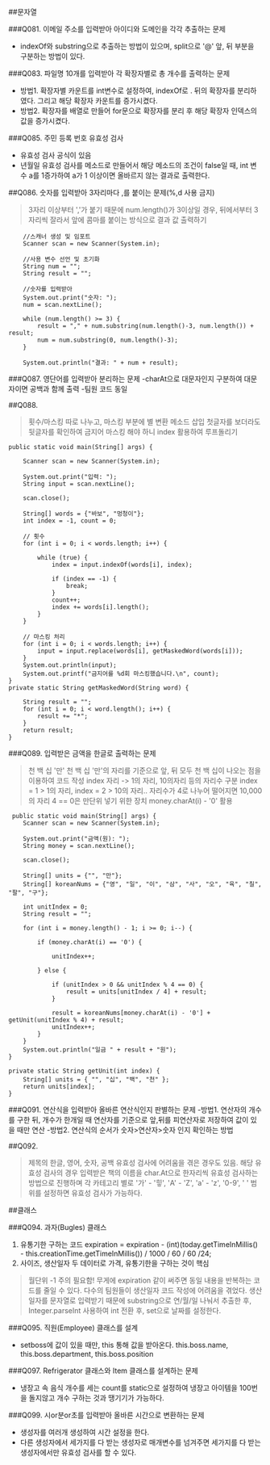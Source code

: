 ##문자열

###Q081.
이메일 주소를 입력받아 아이디와 도메인을 각각 추출하는 문제
- indexOf와 substring으로 추출하는 방법이 있으며,
	split으로 '@' 앞, 뒤 부분을 구분하는 방법이 있다.
	
	
	
###Q083.
파일명 10개를 입력받아 각 확장자별로 총 개수를 출력하는 문제
- 방법1. 확장자별 카운트를 int변수로 설정하여, indexOf로 . 뒤의 확장자를 분리하였다. 그리고 해당 확장자 카운트를 증가시켰다.
- 방법2. 확장자를 배열로 만들어 for문으로 확장자를 분리 후 해당 확장자 인덱스의 값을 증가시켰다.



###Q085.
주민 등록 번호 유효성 검사
- 유효성 검사 공식이 있음
- 년월일 유효성 검사를 메소드로 만들어서 해당 메소드의 조건이 false일 때, int 변수 a를 1증가하여 a가 1 이상이면 올바르지 않는 결과로 출력한다.

##Q086.
숫자를 입력받아 3자리마다 ,를 붙이는 문제(%,d 사용 금지)
> 3자리 이상부터 ','가 붙기 때문에 num.length()가 3이상일 경우, 뒤에서부터 3자리씩 잘라서 앞에 콤마를 붙이는 방식으로 결과 값 출력하기

		//스캐너 생성 및 임포트
		Scanner scan = new Scanner(System.in);
		
		//사용 변수 선언 및 초기화
		String num = "";
		String result = "";
		
		//숫자를 입력받아
		System.out.print("숫자: ");
		num = scan.nextLine();
		
		while (num.length() >= 3) {
			result = "," + num.substring(num.length()-3, num.length()) + result;
			num = num.substring(0, num.length()-3);
		}
		
		System.out.println("결과: " + num + result);

###Q087.
영단어를 입력받아 분리하는 문제
-charAt으로 대문자인지 구분하여 대문자이면 공백과 함께 출력
-팀원 코드 동일

##Q088.
> 횟수/마스킹 따로 나누고, 마스킹 부분에 별 변환 메소드 삽입
첫글자를 보더라도 뒷글자를 확인하여 금지어 마스킹 해야 하니 index 활용하여 루프돌리기

	public static void main(String[] args) {
		
		Scanner scan = new Scanner(System.in);
		
		System.out.print("입력: ");
		String input = scan.nextLine();
		
		scan.close();
		
		String[] words = {"바보", "멍청이"};
		int index = -1, count = 0;
		
		// 횟수
		for (int i = 0; i < words.length; i++) {
		
			while (true) {
				index = input.indexOf(words[i], index);
				
				if (index == -1) {
					break;
				}
				count++;
				index += words[i].length();
			}
		}
		
		// 마스킹 처리
		for (int i = 0; i < words.length; i++) {
			input = input.replace(words[i], getMaskedWord(words[i]));
		}
		System.out.println(input);
		System.out.printf("금지어를 %d회 마스킹했습니다.\n", count);
	}
	private static String getMaskedWord(String word) {
		
		String result = "";
		for (int i = 0; i < word.length(); i++) {
			result += "*";
		}
		return result;
	}

###Q089.
입력받은 금액을 한글로 출력하는 문제
>천 백 십 '만' 천 백 십
'만'의 자리를 기준으로 앞, 뒤 모두 천 백 십이 나오는 점을 이용하여 코드 작성
index 자리 -> 1의 자리, 10의자리 등의 자리수 구분
index = 1 > 1의 자리, index = 2 > 10의 자리..
자리수가 4로 나누어 떨어지면 10,000의 자리
4 == 0은 만단위 넣기 위한 장치
money.charAt(i) - '0' 활용

     public static void main(String[] args) {  
        Scanner scan = new Scanner(System.in);
        
        System.out.print("금액(원): ");
        String money = scan.nextLine();
        
        scan.close();
        
        String[] units = {"", "만"};
        String[] koreanNums = {"영", "일", "이", "삼", "사", "오", "육", "칠", "팔", "구"};
        
        int unitIndex = 0;
        String result = "";
        
        for (int i = money.length() - 1; i >= 0; i--) {
            
            if (money.charAt(i) == '0') {
            	
                unitIndex++;
                
            } else {
            	
                if (unitIndex > 0 && unitIndex % 4 == 0) {
                    result = units[unitIndex / 4] + result;
                }
                
                result = koreanNums[money.charAt(i) - '0'] + getUnit(unitIndex % 4) + result;
                unitIndex++;
            }
        }
        System.out.println("일금 " + result + "원");
    }

    private static String getUnit(int index) {
        String[] units = { "", "십", "백", "천" };
        return units[index];
    }

###Q091.
연산식을 입력받아 올바른 연산식인지 판별하는 문제
-방법1. 연산자의 개수를 구한 뒤, 개수가 한개일 때 연산자를 기준으로 앞,뒤를 피연산자로 저장하여 값이 있을 때만 연산
-방법2. 연산식의 순서가 숫자>연산자>숫자 인지 확인하는 방법

##Q092.
> 제목의 한글, 영어, 숫자, 공백 유효성 검사에 어려움을 겪은 경우도 있음. 해당 유효성 검사의 경우 입력받은 책의 이름을 char.At으로 한자리씩 유효성 검사하는 방법으로 진행하며 각 카테고리 별로 '가' - '힣', 'A' - 'Z', 'a' - 'z', '0-9', ' ' 범위를 설정하면 유효성 검사가 가능하다.

##클래스

###Q094.
과자(Bugles) 클래스
1. 유통기한 구하는 코드
expiration = expiration - (int)(today.getTimeInMillis() - this.creationTime.getTimeInMillis()) / 1000 / 60 / 60 /24;
2. 사이즈, 생산일자 두 데이터로 가격, 유통기한을 구하는 것이 핵심

> 월단위 -1 주의 필요함!
무게에 expiration 같이 써주면 동일 내용을 반복하는 코드를 줄일 수 있다.
다수의 팀원들이 생산일자 코드 작성에 어려움을 겪었다. 생산일자를 문자열로 입력받기 때문에 substring으로 연/월/일 나눠서 추출한 후, Integer.parseInt 사용하여 int 전환 후, set으로 날짜를 설정한다.

###Q095.
직원(Employee) 클래스를 설계
- setboss에 값이 있을 때만, this 통해 값을 받아온다.
this.boss.name, this.boss.department, this.boss.position

###Q097.
Refrigerator 클래스와 Item 클래스를 설계하는 문제
- 냉장고 속 음식 개수를 세는 count를 static으로 설정하여 냉장고 아이템을 100번을 돌지않고 개수 구하는 것과 땡기기가 가능하다.

###Q099.
시or분or초를 입력받아 올바른 시간으로 변환하는 문제
- 생성자를 여러개 생성하여 시간 설정을 한다.
- 다른 생성자에서 세가지를 다 받는 생성자로 매개변수를 넘겨주면 세가지를 다 받는 생성자에서만 유효성 검사를 할 수 있다.




